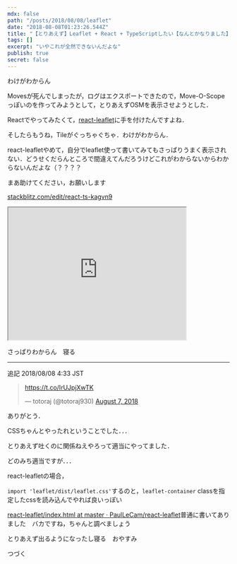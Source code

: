 ```yaml
---
mdx: false
path: "/posts/2018/08/08/leaflet"
date: "2018-08-08T01:23:26.544Z"
title: "【とりあえず】Leaflet + React + TypeScriptしたい【なんとかなりました】"
tags: []
excerpt: "いやこれが全然できないんだよな"
publish: true
secret: false
---
```


わけがわからん

Movesが死んでしまったが，ログはエクスポートできたので，Move-O-Scopeっぽいのを作ってみようとして，とりあえずOSMを表示させようとした．

Reactでやってみたくて，[react-leaflet](https://github.com/PaulLeCam/react-leaflet)に手を付けたんですよね．

そしたらもうね，Tileがぐっちゃぐちゃ．わけがわからん．

react-leafletやめて，自分でleaflet使って書いてみてもさっぱりうまく表示されない．どうせくだらんところで間違えてんだろうけどこれがわからないからわからないんだよな（？？？？

まあ助けてください，お願いします

[stackblitz.com/edit/react-ts-kagvn9](https://stackblitz.com/edit/react-ts-kagvn9)

<iframe src="https://stackblitz.com/edit/react-ts-kagvn9?embed=1&file=Map.tsx&view=preview" width="80%" height="300px"></iframe>

さっぱりわからん　寝る

---

追記 2018/08/08 4:33 JST

<blockquote class="twitter-tweet" data-conversation="none" data-cards="hidden" data-partner="tweetdeck"><p lang="und" dir="ltr"><a href="https://t.co/IrUJpjXwTK">https://t.co/IrUJpjXwTK</a></p>&mdash; totoraj (@totoraj930) <a href="https://twitter.com/totoraj930/status/1026882358358638592?ref_src=twsrc%5Etfw">August 7, 2018</a></blockquote>
<script async src="https://platform.twitter.com/widgets.js" charset="utf-8"></script>


ありがとう．

CSSちゃんとやったれということでした．．．

とりあえず吐くのに関係ねえやろって適当にやってました．

どのみち適当ですが．．．

react-leafletの場合，

`import 'leaflet/dist/leaflet.css'`するのと，`leaflet-container` classを指定したcssを読み込んでやれば良いっぽい

[react-leaflet/index.html at master · PaulLeCam/react-leaflet](https://github.com/PaulLeCam/react-leaflet/blob/master/example/index.html)普通に書いてありました　バカですね，ちゃんと調べましょう

とりあえず出るようになったし寝る　おやすみ

つづく